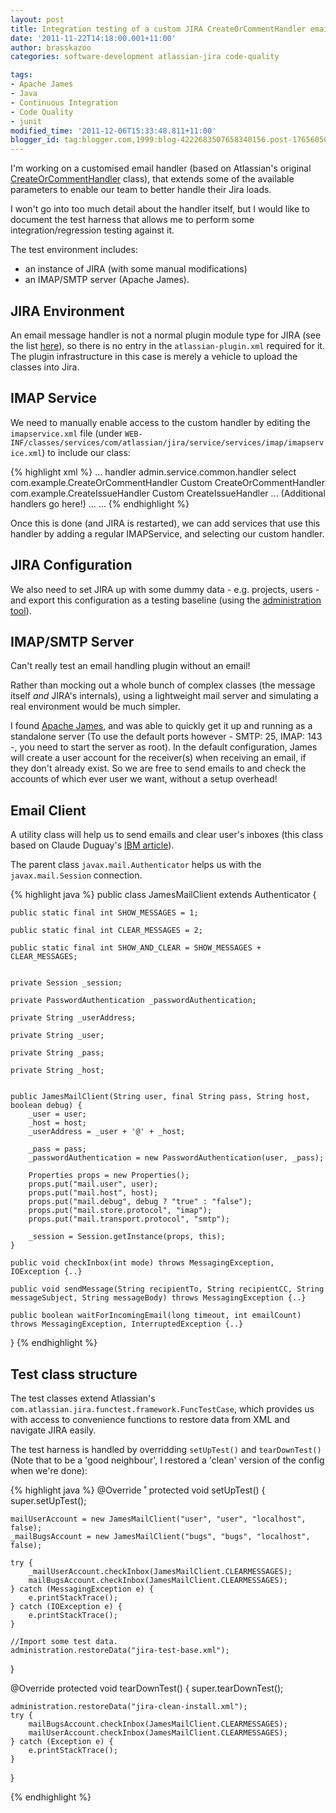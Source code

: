 ```yaml
---
layout: post
title: Integration testing of a custom JIRA CreateOrCommentHandler email processor
date: '2011-11-22T14:18:00.001+11:00'
author: brasskazoo
categories: software-development atlassian-jira code-quality

tags:
- Apache James
- Java
- Continuous Integration
- Code Quality
- junit
modified_time: '2011-12-06T15:33:48.811+11:00'
blogger_id: tag:blogger.com,1999:blog-4222683507658340156.post-1765605058451997591
---
```


I'm working on a customised email handler (based on Atlassian's original [CreateOrCommentHandler](http://docs.atlassian.com/software/jira/docs/api/latest/com/atlassian/jira/service/util/handler/CreateOrCommentHandler.html) class), that extends some of the available parameters to enable our team to better handle their Jira loads.

I won't go into too much detail about the handler itself, but I would like to document the test harness that allows me to perform some integration/regression testing against it.

The test environment includes:

* an instance of JIRA (with some manual modifications)
* an IMAP/SMTP server (Apache James).

## JIRA Environment

An email message handler is not a normal plugin module type for JIRA (see the list [here](http://confluence.atlassian.com/display/JIRA043/JIRA+Plugin+Guide#JIRAPluginGuide-JIRAPluginModuleTypes")), so there is no entry in the
`atlassian-plugin.xml` required for it. The plugin infrastructure in this case is merely a vehicle to upload the classes into Jira.

## IMAP Service

We need to manually enable access to the custom handler by editing the
`imapservice.xml` file (under `WEB-INF/classes/services/com/atlassian/jira/service/services/imap/imapservice.xml`) to include our class:

{% highlight xml %}
...
<property>
    <key>handler</key>
    <name>admin.service.common.handler</name>
    <type>select</type>
    <values>
        <value>
            <key>com.example.CreateOrCommentHandler</key>
            <value>Custom CreateOrCommentHandler</value>
        </value>
        <value>
            <key>com.example.CreateIssueHandler</key>
            <value>Custom CreateIssueHandler</value>
        </value>
        ...
        (Additional handlers go here!)
        ...
    </values>
</property>
...
{% endhighlight %}

Once this is done (and JIRA is restarted), we can add services that use this handler by adding a regular IMAPService, and selecting our custom handler.



## JIRA Configuration

We also need to set JIRA up with some dummy data - e.g. projects, users - and export this configuration as a testing baseline (using the
<a href="http://confluence.atlassian.com/display/JIRA044/Backing+Up+Data#BackingUpData-UsingJIRAsXMLbackuputility">administration tool</a>).

## IMAP/SMTP Server

Can't really test an email handling plugin without an email!

Rather than mocking out a whole bunch of complex classes (the message itself _and_ JIRA's internals), using a lightweight mail server and simulating a real environment would be much simpler.

I found [Apache James](http://james.apache.org/), and was able to quickly get it up and running as a standalone server (To use the default ports however - SMTP: 25, IMAP: 143 -, you need to start the server as root). In the default configuration, James will create a user account for the receiver(s) when receiving an email, if they don't already exist. So we are free to send emails to and check the accounts of which ever user we want, without a setup overhead!

## Email Client

A utility class will help us to send emails and clear user's inboxes (this class based on Claude Duguay's
<a href="http://www.ibm.com/developerworks/java/library/j-james1/index.html">IBM article</a>).

The parent class
<code>javax.mail.Authenticator</code> helps us with the <code>javax.mail.Session</code> connection. 


{% highlight java %}
public class JamesMailClient extends Authenticator {

    public static final int SHOW_MESSAGES = 1;

    public static final int CLEAR_MESSAGES = 2;

    public static final int SHOW_AND_CLEAR = SHOW_MESSAGES + CLEAR_MESSAGES;


    private Session _session;

    private PasswordAuthentication _passwordAuthentication;

    private String _userAddress;

    private String _user;

    private String _pass;

    private String _host;


    public JamesMailClient(String user, final String pass, String host, boolean debug) {
        _user = user;
        _host = host;
        _userAddress = _user + '@' + _host;

        _pass = pass;
        _passwordAuthentication = new PasswordAuthentication(user, _pass);

        Properties props = new Properties();
        props.put("mail.user", user);
        props.put("mail.host", host);
        props.put("mail.debug", debug ? "true" : "false");
        props.put("mail.store.protocol", "imap");
        props.put("mail.transport.protocol", "smtp");

        _session = Session.getInstance(props, this);
    }

    public void checkInbox(int mode) throws MessagingException, IOException {..}

    public void sendMessage(String recipientTo, String recipientCC, String messageSubject, String messageBody) throws MessagingException {..}

    public boolean waitForIncomingEmail(long timeout, int emailCount) throws MessagingException, InterruptedException {..}
}
{% endhighlight %}

## Test class structure

The test classes extend Atlassian's <code>com.atlassian.jira.functest.framework.FuncTestCase</code>, which provides us with access to&nbsp;convenience&nbsp;functions to restore data from XML and navigate JIRA easily.


The test harness is handled by overridding `setUpTest()` and `tearDownTest()` (Note that to be a 'good neighbour', I restored a 'clean' version of the config when we're done):

{% highlight java %}
@Override                                                                        ˚
protected void setUpTest() {
    super.setUpTest();

    mailUserAccount = new JamesMailClient("user", "user", "localhost", false);
    _mailBugsAccount = new JamesMailClient("bugs", "bugs", "localhost", false);

    try {
        _mailUserAccount.checkInbox(JamesMailClient.CLEARMESSAGES);
        mailBugsAccount.checkInbox(JamesMailClient.CLEARMESSAGES);
    } catch (MessagingException e) {
        e.printStackTrace();
    } catch (IOException e) {
        e.printStackTrace();
    }

    //Import some test data.
    administration.restoreData("jira-test-base.xml");
}

@Override
protected void tearDownTest() {
    super.tearDownTest();

    administration.restoreData("jira-clean-install.xml");
    try {
        mailBugsAccount.checkInbox(JamesMailClient.CLEARMESSAGES);
        mailUserAccount.checkInbox(JamesMailClient.CLEARMESSAGES);
    } catch (Exception e) {
        e.printStackTrace();
    }
}

{% endhighlight %}

